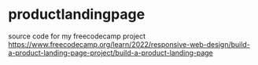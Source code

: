 # productlandingpage

source code for my freecodecamp project
https://www.freecodecamp.org/learn/2022/responsive-web-design/build-a-product-landing-page-project/build-a-product-landing-page
